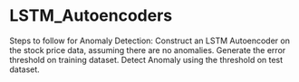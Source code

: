 # LSTM_Autoencoders
Steps to follow for Anomaly Detection: Construct an LSTM Autoencoder on the stock price data, assuming there are no anomalies. Generate the error threshold on training dataset. Detect Anomaly using the threshold on test dataset.
